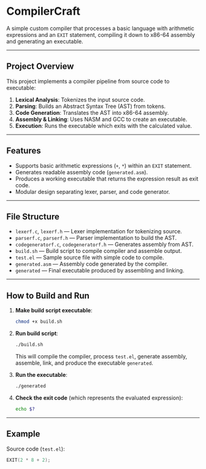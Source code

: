 # CompilerCraft

A simple custom compiler that processes a basic language with arithmetic expressions and an `EXIT` statement, compiling it down to x86-64 assembly and generating an executable.

---

## Project Overview

This project implements a compiler pipeline from source code to executable:

1. **Lexical Analysis**: Tokenizes the input source code.
2. **Parsing**: Builds an Abstract Syntax Tree (AST) from tokens.
3. **Code Generation**: Translates the AST into x86-64 assembly.
4. **Assembly & Linking**: Uses NASM and GCC to create an executable.
5. **Execution**: Runs the executable which exits with the calculated value.

---

## Features

- Supports basic arithmetic expressions (`+`, `*`) within an `EXIT` statement.
- Generates readable assembly code (`generated.asm`).
- Produces a working executable that returns the expression result as exit code.
- Modular design separating lexer, parser, and code generator.

---

## File Structure

- `lexerf.c`, `lexerf.h` — Lexer implementation for tokenizing source.
- `parserf.c`, `parserf.h` — Parser implementation to build the AST.
- `codegeneratorf.c`, `codegeneratorf.h` — Generates assembly from AST.
- `build.sh` — Build script to compile compiler and assemble output.
- `test.el` — Sample source file with simple code to compile.
- `generated.asm` — Assembly code generated by the compiler.
- `generated` — Final executable produced by assembling and linking.

---

## How to Build and Run

1. **Make build script executable**:
    ```bash
    chmod +x build.sh
    ```

2. **Run build script**:
    ```bash
    ./build.sh
    ```
    This will compile the compiler, process `test.el`, generate assembly, assemble, link, and produce the executable `generated`.

3. **Run the executable**:
    ```bash
    ./generated
    ```

4. **Check the exit code** (which represents the evaluated expression):
    ```bash
    echo $?
    ```

---

## Example

Source code (`test.el`):

```c
EXIT(2 * 8 + 2);
